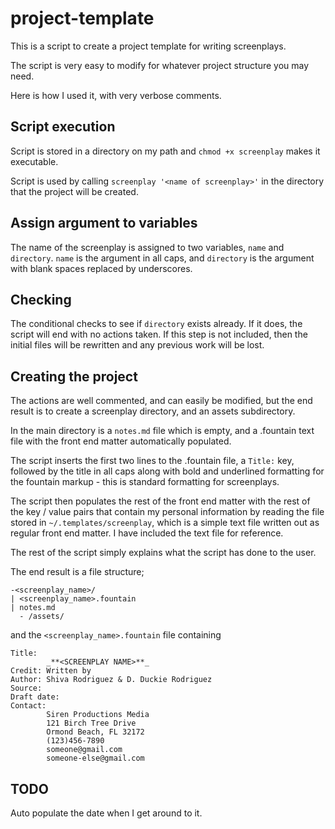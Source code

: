 # project-template
This is a script to create a project template for writing screenplays.

The script is very easy to modify for whatever project structure you may need.

Here is how I used it, with very verbose comments.

## Script execution
Script is stored in a directory on my path and `chmod +x screenplay` makes it executable.

Script is used by calling `screenplay '<name of screenplay>'` in the directory that the project will be created.

## Assign argument to variables
The name of the screenplay is assigned to two variables, `name` and `directory`.  `name` is the argument in all caps, and `directory` is the argument with blank spaces replaced by underscores.

## Checking
The conditional checks to see if `directory` exists already.  If it does, the script will end with no actions taken.
If this step is not included, then the initial files will be rewritten and any previous work will be lost.

## Creating the project
The actions are well commented, and can easily be modified, but the end result is to create a screenplay directory, and an assets subdirectory.

In the main directory is a `notes.md` file which is empty, and a .fountain text file with the front end matter automatically populated.

The script inserts the first two lines to the .fountain file, a `Title:` key, followed by the title in all caps along with bold and underlined formatting for the fountain markup - this is standard formatting for screenplays.

The script then populates the rest of the front end matter with the rest of the key / value pairs that contain my personal information by reading the file stored in `~/.templates/screenplay`, which is a simple text file written out as regular front end matter.  I have included the text file for reference.

The rest of the script simply explains what the script has done to the user.

The end result is a file structure;
~~~
-<screenplay_name>/
| <screenplay_name>.fountain
| notes.md
  - /assets/
~~~
and the `<screenplay_name>.fountain` file containing
~~~
Title:
        _**<SCREENPLAY NAME>**_
Credit: Written by
Author: Shiva Rodriguez & D. Duckie Rodriguez
Source:
Draft date:
Contact:
        Siren Productions Media
        121 Birch Tree Drive
        Ormond Beach, FL 32172
        (123)456-7890
        someone@gmail.com
        someone-else@gmail.com
~~~

## TODO
Auto populate the date when I get around to it.
